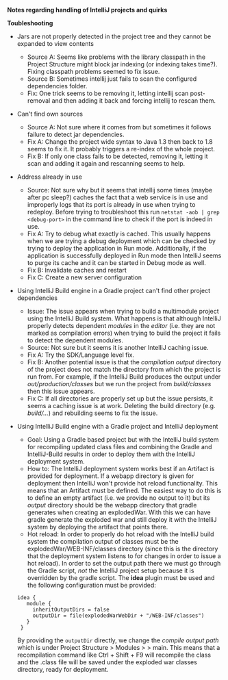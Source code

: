 **Notes regarding handling of IntelliJ projects and quirks**

**Toubleshooting**

 * Jars are not properly detected in the project tree and they cannot be expanded to view contents
   
   - Source A: Seems like problems with the library classpath in the Project Structure might block jar indexing (or indexing takes time?). Fixing classpath problems seemed to fix issue.
   - Source B: Sometimes intellij just fails to scan the configured dependencies folder. 
   - Fix: One trick seems to be removing it, letting intellij scan post-removal and then adding it back and forcing intellij to rescan them.

 * Can't find own sources
 
   - Source A: Not sure where it comes from but sometimes it follows failure to detect jar dependencies.
   - Fix A: Change the project wide syntax to Java 1.3 then back to 1.8 seems to fix it. It probably triggers a re-index of the whole project.
   - Fix B: If only one class fails to be detected, removing it, letting it scan and adding it again and rescanning seems to help.

* Address already in use

   - Source: Not sure why but it seems that intellij some times (maybe after pc sleep?) caches the fact that a web service is in use and improperly logs that its port is already in use when trying to redeploy. Before trying to troubleshoot this run `netstat -aob | grep <debug-port>` in the command line to check if the port is indeed in use.
   - Fix A: Try to debug what exactly is cached. This usually happens when we are trying a debug deployment which can be checked by trying to deploy the application in Run mode. Additionally, if the application is successfully deployed in Run mode then IntelliJ seems to purge its cache and it can be started in Debug mode as well.
   - Fix B: Invalidate caches and restart
   - Fix C: Create a new server configuration

* Using IntelliJ Build engine in a Gradle project can't find other project dependencies

  - Issue: The issue appears when trying to build a multimodule project using the IntelliJ Build system. What happens is that although IntelliJ properly detects dependent *modules* in the *editor* (i.e. they are not marked as compilation errors) when trying to build the project it fails to detect the dependent modules.
  - Source: Not sure but it seems it is another IntelliJ caching issue.
  - Fix A: Try the SDK/Language level fix.
  - Fix B: Another potential issue is that the *compilation output* directory of the project does not match the directory from which the project is run from. For example, if the IntelliJ Build produces the output under *out/production/classes* but we run the project from *build/classes* then this issue appears.
  - Fix C: If all directories are properly set up but the issue persists, it seems a caching issue is at work. Deleting the build directory (e.g. *build/...*) and rebuilding seems to fix the issue.

* Using IntelliJ Build engine with a Gradle project and IntelliJ deployment

  - Goal: Using a Gradle based project but with the IntelliJ build system for recompiling updated class files and combining the Gradle and IntelliJ-Build results in order to deploy them with the IntelliJ deployment system.
  - How to: The IntelliJ deployment system works best if an Artifact is provided for deployment. If a webapp directory is given for deployment then IntelliJ won't provide hot reload functionality. This means that an Artifact must be defined. The easiest way to do this is to define an empty artifact (i.e. we provide no output to it) but its *output* directory should be the webapp directory that gradle generates when creating an explodedWar. With this we can have gradle generate the exploded war and still deploy it with the IntelliJ system by deploying the artifact that points there.
  - Hot reload: In order to properly do hot reload with the IntelliJ build system the compilation output of classes must be the explodedWar/WEB-INF/classes directory (since this is the directory that the deployment system listens to for changes in order to issue a hot reload). In order to set the output path there we must go through the Gradle script, *not* the IntelliJ project setup because it is overridden by the gradle script. The **idea** plugin must be used and the following configuration must be provided:
  ```
  idea {
     module {
       inheritOutputDirs = false
       outputDir = file(explodedWarWebDir + "/WEB-INF/classes")
     }
   }
   ```
   By providing the `outputDir` directly, we change the *compile output path* which is under Project Structure > Modules > <module-name> > main. This means that a recompilation command like Ctrl + Shift + F9 will recompile the class and the .class file will be saved under the exploded war classes directory, ready for deployment.
